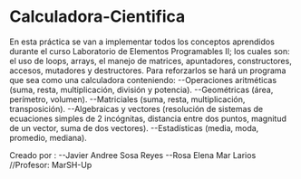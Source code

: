 # Calculadora-Cientifica

En esta práctica se van a implementar todos los conceptos aprendidos durante el curso Laboratorio de Elementos Programables II; los cuales son: el uso de loops, arrays, el manejo de matrices, apuntadores, constructores, accesos, mutadores y destructores.
Para reforzarlos se hará un programa que sea como una calculadora conteniendo:
--Operaciones aritméticas (suma, resta, multiplicación, división y potencia).
--Geométricas (área, perímetro, volumen).
--Matriciales (suma, resta, multiplicación, transposición). 
--Algebraicas y vectores (resolución de sistemas de ecuaciones simples de 2 incógnitas, distancia entre dos puntos, magnitud de un vector, suma de dos vectores).
--Estadísticas (media, moda, promedio, mediana).

Creado por :
--Javier Andree Sosa Reyes
--Rosa Elena Mar Larios
//Profesor: MarSH-Up

